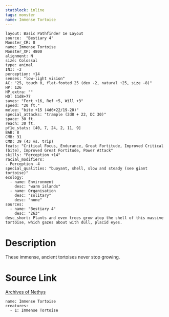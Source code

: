 ```yaml
---
statblock: inline
tags: monster
name: Immense Tortoise
---
```

```statblock
layout: Basic Pathfinder 1e Layout
source:  "Bestiary 4"
Monster_CR: 8
name: Immense Tortoise
Monster_XP: 4800
alignment: N
size: Colossal
type: animal
INI: -2
perception: +14
senses: "low-light vision"
AC: "25, touch 0, flat-footed 25 (dex -2, natural +25, size -8)"
HP: 126
HP_extra: ""
HD: 11d8+77
saves: "Fort +16, Ref +5, Will +3"
speed: "20 ft."
melee: "bite +15 (4d6+22/19-20)"
special_attacks: "trample (2d8 + 22, DC 30)"
space: 30 ft.
reach: 30 ft.
pf1e_stats: [40, 7, 24, 2, 11, 9]
BAB: 8
CMB: 31
CMD: 39 (43 vs. trip)
feats: "Critical Focus, Endurance, Great Fortitude, Improved Critical (bite), Improved Great Fortitude, Power Attack"
skills: "Perception +14"
racial_modifiers:
- Perception -4
special_qualities: "buoyant, shell, slow and steady (see giant tortoise)"
ecology:
  - name: Environment
    desc: "warm islands"
  - name: Organisation
    desc: "solitary"
    desc: "none"
sources:
  - name: "Bestiary 4"
    desc: "263"
desc_short: Plants and even trees grow atop the shell of this massive tortoise, which gazes about with dull, placid eyes.
```
# Description
These immense, ancient tortoises never stop growing.
# Source Link
[Archives of Nethys](https://aonprd.com/MonsterDisplay.aspx?ItemName=Immense%20Tortoise)
```encounter-table
name: Immense Tortoise
creatures:
  - 1: Immense Tortoise
```
